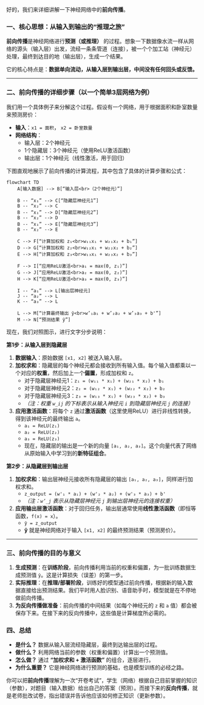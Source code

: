 好的，我们来详细讲解一下神经网络中的**前向传播**。

### 一、核心思想：从输入到输出的“推理之旅”

**前向传播**是神经网络进行**预测（或推理）** 的过程。想象一下数据像水流一样从网络的源头（输入层）出发，流经一条条管道（连接），被一个个加工站（神经元）处理，最终到达目的地（输出层），生成一个结果。

它的核心特点是：**数据单向流动，从输入层到输出层，中间没有任何回头或反馈。**

---

### 二、前向传播的详细步骤（以一个简单3层网络为例）

我们用一个具体例子来分解这个过程。假设有一个网络，用于根据面积和卧室数量来预测房价：

*   **输入**：`x1 = 面积`， `x2 = 卧室数量`
*   **网络结构**：
    *   输入层：2个神经元
    *   1个隐藏层：3个神经元（使用ReLU激活函数）
    *   输出层：1个神经元（线性激活，用于回归）

下图直观地展示了前向传播的计算流程，其中包含了具体的计算步骤和公式：

```mermaid
flowchart TD
    A[输入数据] --> B[“输入层<br>（2个神经元）”]
    
    B -- “x₁” --> C[“隐藏层神经元1”]
    B -- “x₂” --> C
    B -- “x₁” --> D[“隐藏层神经元2”]
    B -- “x₂” --> D
    B -- “x₁” --> E[“隐藏层神经元3”]
    B -- “x₂” --> E
    
    C --> F[“计算加权和 z₁<br>w₁₁x₁ + w₂₁x₂ + b₁”]
    D --> G[“计算加权和 z₂<br>w₁₂x₁ + w₂₂x₂ + b₂”]
    E --> H[“计算加权和 z₃<br>w₁₃x₁ + w₂₃x₂ + b₃”]
    
    F --> I[“应用ReLU激活<br>a₁ = max(0, z₁)”]
    G --> J[“应用ReLU激活<br>a₂ = max(0, z₂)”]
    H --> K[“应用ReLU激活<br>a₃ = max(0, z₃)”]
    
    I -- “a₁” --> L[输出层神经元]
    J -- “a₂” --> L
    K -- “a₃” --> L
    
    L --> M[“计算最终输出 ŷ<br>w’₁a₁ + w’₂a₂ + w’₃a₃ + b'”]
    M --> N[“预测结果 ŷ”]
```

现在，我们对照图示，进行文字分步说明：

**第1步：从输入层到隐藏层**

1.  **数据输入**：原始数据 `[x1, x2]` 被送入输入层。
2.  **加权求和**：隐藏层的每个神经元都会接收到所有输入值。每个输入值都乘以一个对应的**权重**，然后加上一个**偏置**，形成加权和 `z`。
    *   对于隐藏层神经元1：`z₁ = (w₁₁ * x₁) + (w₂₁ * x₂) + b₁`
    *   对于隐藏层神经元2：`z₂ = (w₁₂ * x₁) + (w₂₂ * x₂) + b₂`
    *   对于隐藏层神经元3：`z₃ = (w₁₃ * x₁) + (w₂₃ * x₂) + b₃`
    *   *（注：权重 `w_ij` 的下标表示从输入神经元 `i` 到隐藏层神经元 `j` 的连接）*
3.  **应用激活函数**：将每个 `z` 通过**激活函数**（这里使用ReLU）进行非线性转换，得到该神经元的最终输出 `a`。
    *   `a₁ = ReLU(z₁)`
    *   `a₂ = ReLU(z₂)`
    *   `a₃ = ReLU(z₃)`
    *   现在，隐藏层的输出是一个新的向量 `[a₁, a₂, a₃]`。这个向量代表了网络从原始输入中学习到的**新特征组合**。

**第2步：从隐藏层到输出层**

1.  **加权求和**：输出层神经元接收所有隐藏层的输出 `[a₁, a₂, a₃]`，同样进行加权求和。
    *   `z_output = (w'₁ * a₁) + (w'₂ * a₂) + (w'₃ * a₃) + b'`
    *   *（注：`w’_j` 表示从隐藏层神经元 `j` 到输出层神经元的连接权重）*
2.  **应用输出层激活函数**：对于回归任务，输出层通常使用**线性激活函数**（即恒等函数，`f(x) = x`）。
    *   `ŷ = z_output`
    *   **ŷ** 就是神经网络对于输入 `[x1, x2]` 的最终预测结果（预测房价）。

---

### 三、前向传播的目的与意义

1.  **生成预测**：在**训练阶段**，前向传播利用当前的权重和偏置，为一批训练数据生成预测值 `ŷ`。这是计算损失（误差）的第一步。
2.  **实际推理**：在**推理/部署阶段**，训练好的模型通过前向传播，根据新的输入数据直接给出预测结果。我们平时用人脸识别、语音助手时，模型就是在不停地做前向传播。
3.  **为反向传播做准备**：前向传播的中间结果（如每个神经元的 `z` 和 `a` 值）都会被保存下来。在接下来的反向传播中，这些值是计算梯度所必需的。

### 四、总结

*   **是什么？** 数据从输入层流经隐藏层，最终到达输出层的过程。
*   **做什么？** 利用网络当前的参数（权重和偏置）计算出一个预测值。
*   **怎么做？** 通过 **“加权求和 + 激活函数”** 的组合，逐层进行。
*   **为什么重要？** 它是神经网络进行预测的基础，也是模型训练的必经之路。

你可以把**前向传播**理解为一次“开卷考试”，学生（网络）根据自己目前掌握的知识（参数），对题目（输入数据）给出自己的答案（预测）。而接下来的**反向传播**，就是老师批改试卷，指出错误并告诉他应该如何修正知识（更新参数）。